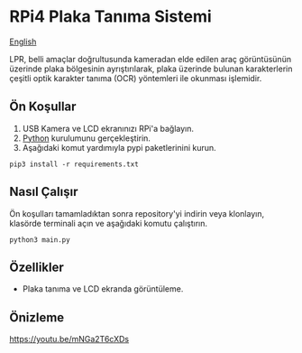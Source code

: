 # RPi4 Plaka Tanıma Sistemi

[English](https://github.com/ahmetkkn07/RPi4-LPR)

LPR, belli amaçlar doğrultusunda kameradan elde edilen araç görüntüsünün üzerinde plaka bölgesinin ayrıştırılarak, 
plaka üzerinde bulunan karakterlerin çeşitli optik karakter tanıma (OCR) yöntemleri ile okunması işlemidir.

## Ön Koşullar

1. USB Kamera ve LCD ekranınızı RPi'a bağlayın.
2. [Python](https://www.python.org/) kurulumunu gerçekleştirin.
3. Aşağıdaki komut yardımıyla pypi paketlerinini kurun.

```
pip3 install -r requirements.txt
```

## Nasıl Çalışır

Ön koşulları tamamladıktan sonra repository'yi indirin veya klonlayın, klasörde terminali açın ve aşağıdaki komutu çalıştırın.

```
python3 main.py
```

## Özellikler

-   Plaka tanıma ve LCD ekranda görüntüleme.

## Önizleme

https://youtu.be/mNGa2T6cXDs
